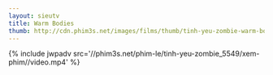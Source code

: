 ```yaml
---
layout: sieutv
title: Warm Bodies
thumb: http://cdn.phim3s.net/images/films/thumb/tinh-yeu-zombie-warm-bodies-2013.jpg
---
```

{% include jwpadv src='//phim3s.net/phim-le/tinh-yeu-zombie_5549/xem-phim//video.mp4' %}